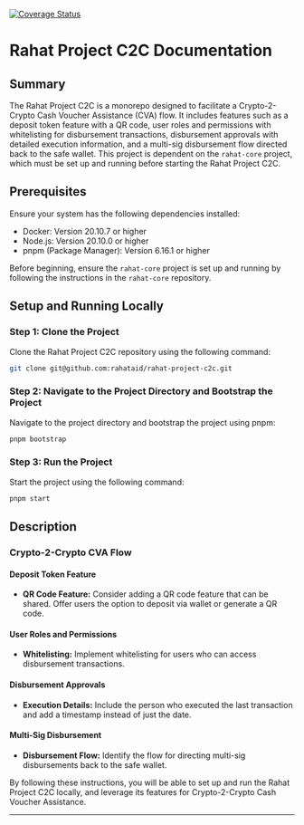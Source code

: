 [![Coverage Status](https://coveralls.io/repos/github/rahataid/rahat-project-c2c/badge.svg?branch=main)](https://coveralls.io/github/rahataid/rahat-project-c2c?branch=main)

# Rahat Project C2C Documentation

## Summary

The Rahat Project C2C is a monorepo designed to facilitate a Crypto-2-Crypto Cash Voucher Assistance (CVA) flow. It includes features such as a deposit token feature with a QR code, user roles and permissions with whitelisting for disbursement transactions, disbursement approvals with detailed execution information, and a multi-sig disbursement flow directed back to the safe wallet. This project is dependent on the `rahat-core` project, which must be set up and running before starting the Rahat Project C2C.

## Prerequisites

Ensure your system has the following dependencies installed:

- Docker: Version 20.10.7 or higher
- Node.js: Version 20.10.0 or higher
- pnpm (Package Manager): Version 6.16.1 or higher

Before beginning, ensure the `rahat-core` project is set up and running by following the instructions in the `rahat-core` repository.

## Setup and Running Locally

### Step 1: Clone the Project

Clone the Rahat Project C2C repository using the following command:

```sh
git clone git@github.com:rahataid/rahat-project-c2c.git
```

### Step 2: Navigate to the Project Directory and Bootstrap the Project

Navigate to the project directory and bootstrap the project using pnpm:

```sh
pnpm bootstrap
```

### Step 3: Run the Project

Start the project using the following command:

```sh
pnpm start
```

## Description

### Crypto-2-Crypto CVA Flow

#### Deposit Token Feature

- **QR Code Feature:** Consider adding a QR code feature that can be shared. Offer users the option to deposit via wallet or generate a QR code.

#### User Roles and Permissions

- **Whitelisting:** Implement whitelisting for users who can access disbursement transactions.

#### Disbursement Approvals

- **Execution Details:** Include the person who executed the last transaction and add a timestamp instead of just the date.

#### Multi-Sig Disbursement

- **Disbursement Flow:** Identify the flow for directing multi-sig disbursements back to the safe wallet.

By following these instructions, you will be able to set up and run the Rahat Project C2C locally, and leverage its features for Crypto-2-Crypto Cash Voucher Assistance.

---
